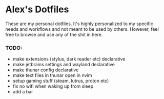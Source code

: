 # Alex's Dotfiles

These are my personal dotfiles. It's highly personalized to my specific needs
and workflows and not meant to be used by others. However, feel free to browse
and use any of the shit in here.

### TODO:

- make extensions (stylus, dark reader etc) declarative
- make jetbrains settings and wayland declarative
- make thunar config declarative
- make text files in thunar open in nvim
- setup gaming stuff (steam, lutrus, proton etc)
- fix no wifi when waking up from sleep
- add a bar
